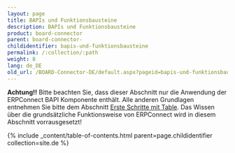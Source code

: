 ```yaml
---
layout: page
title: BAPIs und Funktionsbausteine
description: BAPIs und Funktionsbausteine
product: board-connector
parent: board-connector-
childidentifier: bapis-und-funktionsbausteine
permalink: /:collection/:path
weight: 8
lang: de_DE
old_url: /BOARD-Connector-DE/default.aspx?pageid=bapis-und-funktionsbausteine
---
```


**Achtung!!** Bitte beachten Sie, dass dieser Abschnitt nur die Anwendung der ERPConnect BAPI Komponente enthält. Alle anderen Grundlagen entnehmen Sie bitte dem Abschnitt [Erste Schritte mit Table](). Das Wissen über die grundsätzliche Funktionsweise von ERPConnect wird in diesem Abschnitt vorrausgesetzt!

{% include _content/table-of-contents.html parent=page.childidentifier collection=site.de %}